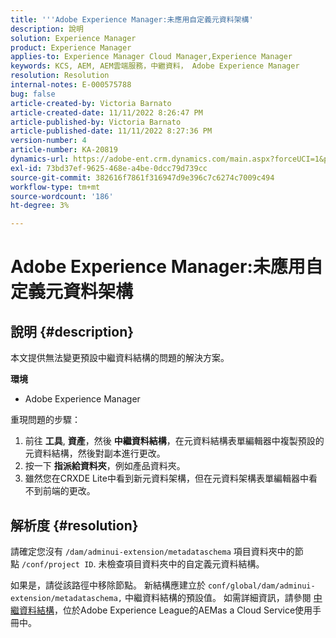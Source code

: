 ```yaml
---
title: '''Adobe Experience Manager:未應用自定義元資料架構'
description: 說明
solution: Experience Manager
product: Experience Manager
applies-to: Experience Manager Cloud Manager,Experience Manager
keywords: KCS, AEM, AEM雲端服務，中繼資料， Adobe Experience Manager
resolution: Resolution
internal-notes: E-000575788
bug: false
article-created-by: Victoria Barnato
article-created-date: 11/11/2022 8:26:47 PM
article-published-by: Victoria Barnato
article-published-date: 11/11/2022 8:27:36 PM
version-number: 4
article-number: KA-20819
dynamics-url: https://adobe-ent.crm.dynamics.com/main.aspx?forceUCI=1&pagetype=entityrecord&etn=knowledgearticle&id=3e3d3526-ff61-ed11-9561-6045bd006793
exl-id: 73bd37ef-9625-468e-a4be-0dcc79d739cc
source-git-commit: 382616f7861f316947d9e396c7c6274c7009c494
workflow-type: tm+mt
source-wordcount: '186'
ht-degree: 3%

---
```


# Adobe Experience Manager:未應用自定義元資料架構

## 說明 {#description}


本文提供無法變更預設中繼資料結構的問題的解決方案。

<b>環境</b>

- Adobe Experience Manager


重現問題的步驟：

1. 前往 <b>工具</b>, <b>資產</b>，然後 <b>中繼資料結構</b>，在元資料結構表單編輯器中複製預設的元資料結構，然後對副本進行更改。
2. 按一下 <b>指派給資料夾</b>，例如產品資料夾。
3. 雖然您在CRXDE Lite中看到新元資料架構，但在元資料架構表單編輯器中看不到前端的更改。



## 解析度 {#resolution}


請確定您沒有 `/dam/adminui-extension/metadataschema` 項目資料夾中的節點 `/conf/project ID`. 未檢查項目資料夾中的自定義元資料結構。

如果是，請從該路徑中移除節點。 新結構應建立於 `conf/global/dam/adminui-extension/metadataschema,` 中繼資料結構的預設值。 如需詳細資訊，請參閱 [中繼資料結構](https://experienceleague.adobe.com/docs/experience-manager-cloud-service/content/assets/manage/metadata-schemas.html)，位於Adobe Experience League的AEMas a Cloud Service使用手冊中。
